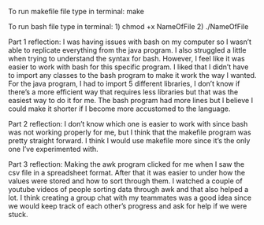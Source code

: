To run makefile file type in terminal: make

To run bash file type in terminal: 1) chmod +x NameOfFile 2) ./NameOfFile

Part 1 reflection:
I was having issues with bash on my computer so I wasn’t able to replicate everything from the java program. I also struggled a little when trying to understand the syntax for bash. However, I feel like it was easier to work with bash for this specific program. I liked that I didn’t have to import any classes to the bash program to make it work the way I wanted. For the java program, I had to import 5 different libraries, I don’t know if there’s a more efficient way that requires less libraries but that was the easiest way to do it for me. The bash program had more lines but I believe I could make it shorter if I become more accustomed to the language.

Part 2 reflection:
I don’t know which one is easier to work with since bash was not working properly for me, but I think that the makefile program was pretty straight forward. I think I would use makefile more since it’s the only one I’ve experimented with.

Part 3 reflection:
Making the awk program clicked for me when I saw the csv file in a spreadsheet format. After that it was easier to under how the values were stored and how to sort through them. I watched a couple of youtube videos of people sorting data through awk and that also helped a lot. I think creating a group chat with my teammates was a good idea since we would keep track of each other’s progress and ask for help if we were stuck.